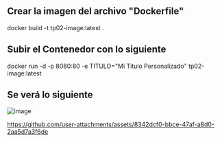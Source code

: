 ## Crear la imagen del archivo "Dockerfile"

docker build -t tp02-image:latest .

## Subir el Contenedor con lo siguiente

docker run -d -p 8080:80 -e TITULO="Mi Título Personalizado" tp02-image:latest

## Se verá lo siguiente

![image](https://github.com/user-attachments/assets/87d3028d-45db-42e1-ab69-7e01e33d337a)

https://github.com/user-attachments/assets/8342dcf0-bbce-47af-a8d0-2aa5d7a3f6de

